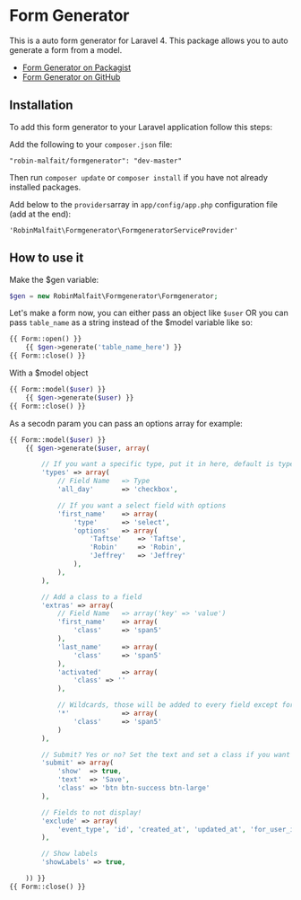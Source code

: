 # Form Generator
This is a auto form generator for Laravel 4. This package allows you to auto generate a form from a model.

- [Form Generator on Packagist](https://packagist.org/packages/robin-malfait/formgenerator)
- [Form Generator on GitHub](https://github.com/RobinMalfait/Laravel-auto-form-generator)

## Installation
To add this form generator to your Laravel application follow this steps:

Add the following to your `composer.json` file:

	"robin-malfait/formgenerator": "dev-master"

Then run `composer update` or `composer install` if you have not already installed packages.

Add below to the `providers`array in `app/config/app.php` configuration file (add at the end):

	'RobinMalfait\Formgenerator\FormgeneratorServiceProvider'

## How to use it
Make the $gen variable:
```php
$gen = new RobinMalfait\Formgenerator\Formgenerator;
```
Let's make a form now, you can either pass an object like `$user` OR you can pass `table_name` as a string instead of the $model variable like so:

```php
{{ Form::open() }}
	{{ $gen->generate('table_name_here') }}
{{ Form::close() }}
```
With a $model object
```php
{{ Form::model($user) }}
	{{ $gen->generate($user) }}
{{ Form::close() }}
```
As a secodn param you can pass an options array for example:

```php
{{ Form::model($user) }}
	{{ $gen->generate($user, array(

		// If you want a specific type, put it in here, default is type from the database
		'types' => array(
			// Field Name 	=> Type
			'all_day' 		=> 'checkbox',

			// If you want a select field with options
			'first_name'	=> array(
				'type'		=> 'select',
				'options'	=> array(
					'Taftse' 	=> 'Taftse',
					'Robin'		=> 'Robin',
					'Jeffrey'	=> 'Jeffrey'
				),
			),
		),

		// Add a class to a field
		'extras' => array(
			// Field Name   => array('key' => 'value')
			'first_name' 	=> array(
				'class' 	=> 'span5'
			),
			'last_name'		=> array(
				'class' 	=> 'span5'
			),
			'activated' 	=> array(
				'class' => ''
			),

			// Wildcards, those will be added to every field except for the fields that are listed above
			'*'				=> array(
				'class' 	=> 'span5'
			)
		),

		// Submit? Yes or no? Set the text and set a class if you want
		'submit' => array(
			'show' 	=> true,
			'text'  => 'Save',
			'class' => 'btn btn-success btn-large'
		),

		// Fields to not display!
		'exclude' => array(
			'event_type', 'id', 'created_at', 'updated_at', 'for_user_id'
		),

		// Show labels
		'showLabels' => true,

	)) }}
{{ Form::close() }}
```